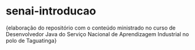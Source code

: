 # senai-introducao
{elaboração do repositório com o conteúdo ministrado no curso de Desenvolvedor Java do Serviço Nacional de Aprendizagem Industrial no polo de Taguatinga}
